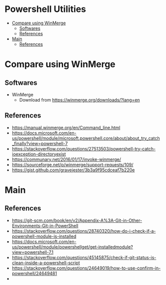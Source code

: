 <h1>Powershell Utilities</h1>

- [Compare using WinMerge](#compare-using-winmerge)
  - [Softwares](#softwares)
  - [References](#references)
- [Main](#main)
  - [References](#references-1)



# Compare using WinMerge
## Softwares
*  WinMerge 
   *  Download from https://winmerge.org/downloads/?lang=en
## References
* https://manual.winmerge.org/en/Command_line.html
* https://docs.microsoft.com/en-us/powershell/module/microsoft.powershell.core/about/about_try_catch_finally?view=powershell-7
* https://stackoverflow.com/questions/27513503/powershell-try-catch-ioexception-directoryexist
* https://communary.net/2016/01/17/invoke-winmerge/
* https://sourceforge.net/p/winmerge/support-requests/109/
* https://gist.github.com/gravejester/3b3a9f95cdceaf7b220e

# Main
## References
* https://git-scm.com/book/en/v2/Appendix-A%3A-Git-in-Other-Environments-Git-in-PowerShell
* https://stackoverflow.com/questions/28740320/how-do-i-check-if-a-powershell-module-is-installed
* https://docs.microsoft.com/en-us/powershell/module/powershellget/get-installedmodule?view=powershell-7.1
* https://stackoverflow.com/questions/45145875/check-if-git-status-is-clean-inside-a-powershell-script
* https://stackoverflow.com/questions/24649019/how-to-use-confirm-in-powershell/24649481
* 
